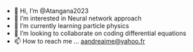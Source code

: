 - 👋 Hi, I’m @Atangana2023
- 👀 I’m interested in Neural network approach
- 🌱 I’m currently learning particle physics
- 💞️ I’m looking to collaborate on coding differential equations
- 📫 How to reach me ...
aandreaime@yahoo.fr
<!---
Atangana2023/Atangana2023 is a ✨ special ✨ repository because its `README.md` (this file) appears on your GitHub profile.
You can click the Preview link to take a look at your changes.
--->
